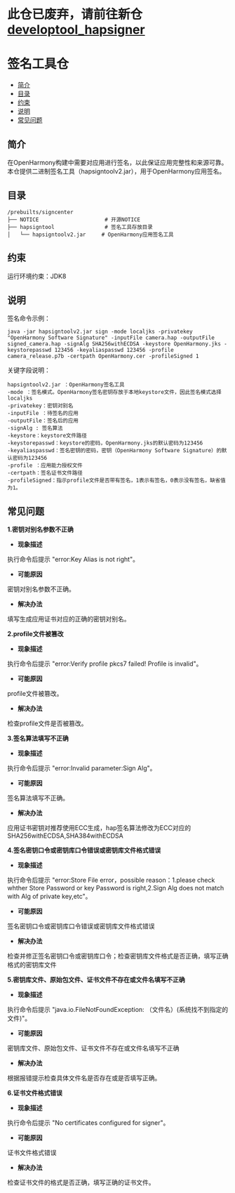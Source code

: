# 此仓已废弃，请前往新仓 [developtool_hapsigner](https://gitee.com/openharmony/developtools_hapsigner)

# 签名工具仓<a name="ZH-CN_TOPIC_0000001086718894"></a>

-   [简介](#section11660541593)
-   [目录](#section161941989596)
-   [约束](#section119744591305)
-   [说明](#section1312121216216)
-   [常见问题](#section1312121216343)

## 简介<a name="section11660541593"></a>

在OpenHarmony构建中需要对应用进行签名，以此保证应用完整性和来源可靠。本仓提供二进制签名工具（hapsigntoolv2.jar），用于OpenHarmony应用签名。

## 目录<a name="section161941989596"></a>

```
/prebuilts/signcenter
├── NOTICE                     # 开源NOTICE
├── hapsigntool                # 签名工具存放目录
│   └── hapsigntoolv2.jar     # OpenHarmony应用签名工具
```

## 约束<a name="section119744591305"></a>

运行环境约束：JDK8

## 说明<a name="section1312121216216"></a>

签名命令示例：

```
java -jar hapsigntoolv2.jar sign -mode localjks -privatekey "OpenHarmony Software Signature" -inputFile camera.hap -outputFile signed_camera.hap -signAlg SHA256withECDSA -keystore OpenHarmony.jks -keystorepasswd 123456 -keyaliaspasswd 123456 -profile camera_release.p7b -certpath OpenHarmony.cer -profileSigned 1
```

关键字段说明：

```
hapsigntoolv2.jar ：OpenHarmony签名工具
-mode ：签名模式。OpenHarmony签名密钥存放于本地keystore文件，因此签名模式选择localjks
-privatekey：密钥对别名
-inputFile ：待签名的应用
-outputFile：签名后的应用
-signAlg : 签名算法
-keystore：keystore文件路径
-keystorepasswd：keystore的密码，OpenHarmony.jks的默认密码为123456
-keyaliaspasswd：签名密钥的密码，密钥（OpenHarmony Software Signature）的默认密码为123456
-profile ：应用能力授权文件
-certpath：签名证书文件路径
-profileSigned：指示profile文件是否带有签名，1表示有签名，0表示没有签名，缺省值为1。
```

## 常见问题<a name="section1312121216343"></a>

**1.密钥对别名参数不正确**

- **现象描述**

执行命令后提示 "error:Key Alias is not right"。

- **可能原因**
 
密钥对别名参数不正确。
 
- **解决办法**
 
填写生成应用证书对应的正确的密钥对别名。


**2.profile文件被篡改**

- **现象描述**

执行命令后提示 "error:Verify profile pkcs7 failed! Profile is invalid"。

- **可能原因**
 
profile文件被篡改。
 
 - **解决办法**
 
检查profile文件是否被篡改。

**3.签名算法填写不正确**

- **现象描述**

执行命令后提示 "error:Invalid parameter:Sign Alg"。

- **可能原因**
 
签名算法填写不正确。
 
- **解决办法**
 
应用证书密钥对推荐使用ECC生成，hap签名算法修改为ECC对应的SHA256withECDSA,SHA384withECDSA


**4.签名密钥口令或密钥库口令错误或密钥库文件格式错误**

- **现象描述**

执行命令后提示 "error:Store File error，possible reason：1.please check whther Store Password or key Password is right,2.Sign Alg does not match with Alg of private key,etc"。

- **可能原因**
 
签名密钥口令或密钥库口令错误或密钥库文件格式错误

 
- **解决办法**
 
检查并修正签名密钥口令或密钥库口令；检查密钥库文件格式是否正确，填写正确格式的密钥库文件

**5.密钥库文件、原始包文件、证书文件不存在或文件名填写不正确**

- **现象描述**

执行命令后提示 "java.io.FileNotFoundException: （文件名）(系统找不到指定的文件)"。

- **可能原因**

 密钥库文件、原始包文件、证书文件不存在或文件名填写不正确


 
- **解决办法**
 
根据报错提示检查具体文件名是否存在或是否填写正确。

**6.证书文件格式错误**

- **现象描述**

执行命令后提示 "No certificates configured for signer"。

- **可能原因**

 证书文件格式错误


- **解决办法**
 
检查证书文件的格式是否正确，填写正确的证书文件。


